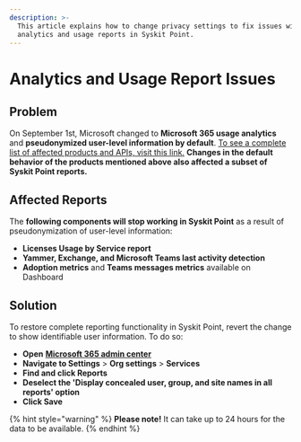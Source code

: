 ```yaml
---
description: >-
  This article explains how to change privacy settings to fix issues with
  analytics and usage reports in Syskit Point.
---
```


# Analytics and Usage Report Issues

## Problem

On September 1st, Microsoft changed to **Microsoft 365 usage analytics** and **pseudonymized user-level information by default**. [To see a complete list of affected products and APIs, visit this link.](https://techcommunity.microsoft.com/t5/microsoft-365-blog/privacy-changes-to-microsoft-365-usage-analytics/ba-p/2694137) **Changes in the default behavior of the products mentioned above also affected a subset of Syskit Point reports.**

## Affected Reports

The **following components will stop working in Syskit Point** as a result of pseudonymization of user-level information:

* **Licenses Usage by Service report**
* **Yammer, Exchange, and Microsoft Teams last activity detection**
* **Adoption metrics** and **Teams messages metrics** available on Dashboard

## Solution

To restore complete reporting functionality in Syskit Point, revert the change to show identifiable user information. To do so:

* **Open** [**Microsoft 365 admin center**](https://admin.microsoft.com/)
* **Navigate to Settings** > **Org settings** > **Services**
* **Find and click Reports**
* **Deselect the 'Display concealed user, group, and site names in all reports' option**
* **Click Save**

{% hint style="warning" %}
**Please note!** It can take up to 24 hours for the data to be available.
{% endhint %}
